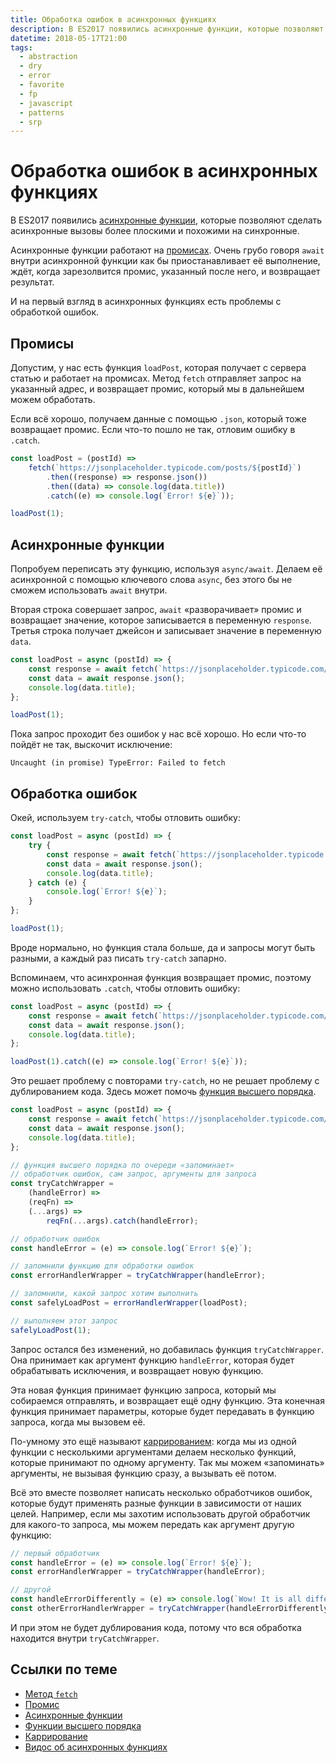 ```yaml
---
title: Обработка ошибок в асинхронных функциях
description: В ES2017 появились асинхронные функции, которые позволяют сделать асинхронные вызовы более плоскими и похожими на синхронные. На первый взгляд в них есть проблемы с обработкой ошибок, но их можно обойти.
datetime: 2018-05-17T21:00
tags:
  - abstraction
  - dry
  - error
  - favorite
  - fp
  - javascript
  - patterns
  - srp
---
```


# Обработка ошибок в асинхронных функциях

В ES2017 появились [асинхронные функции](https://developer.mozilla.org/ru/docs/Web/JavaScript/Reference/Statements/async_function), которые позволяют сделать асинхронные вызовы более плоскими и похожими на синхронные.

Асинхронные функции работают на [промисах](https://learn.javascript.ru/promise). Очень грубо говоря `await` внутри асинхронной функции как бы приостанавливает её выполнение, ждёт, когда зарезолвится промис, указанный после него, и возвращает результат.

И на первый взгляд в асинхронных функциях есть проблемы с обработкой ошибок.

## Промисы

Допустим, у нас есть функция `loadPost`, которая получает с сервера статью и работает на промисах. Метод `fetch` отправляет запрос на указанный адрес, и возвращает промис, который мы в дальнейшем можем обработать.

Если всё хорошо, получаем данные с помощью `.json`, который тоже возвращает промис. Если что-то пошло не так, отловим ошибку в `.catch`.

```js
const loadPost = (postId) =>
	fetch(`https://jsonplaceholder.typicode.com/posts/${postId}`)
		.then((response) => response.json())
		.then((data) => console.log(data.title))
		.catch((e) => console.log(`Error! ${e}`));

loadPost(1);
```

## Асинхронные функции

Попробуем переписать эту функцию, используя `async/await`. Делаем её асинхронной с помощью ключевого слова `async`, без этого бы не сможем использовать `await` внутри.

Вторая строка совершает запрос, `await` «разворачивает» промис и возвращает значение, которое записывается в переменную `response`. Третья строка получает джейсон и записывает значение в переменную `data`.

```js
const loadPost = async (postId) => {
	const response = await fetch(`https://jsonplaceholder.typicode.com/posts/${postId}`);
	const data = await response.json();
	console.log(data.title);
};

loadPost(1);
```

Пока запрос проходит без ошибок у нас всё хорошо. Но если что-то пойдёт не так, выскочит исключение:

```
Uncaught (in promise) TypeError: Failed to fetch
```

## Обработка ошибок

Окей, используем `try-catch`, чтобы отловить ошибку:

```js
const loadPost = async (postId) => {
	try {
		const response = await fetch(`https://jsonplaceholder.typicode.com/posts/${postId}`);
		const data = await response.json();
		console.log(data.title);
	} catch (e) {
		console.log(`Error! ${e}`);
	}
};

loadPost(1);
```

Вроде нормально, но функция стала больше, да и запросы могут быть разными, а каждый раз писать `try-catch` запарно.

Вспоминаем, что асинхронная функция возвращает промис, поэтому можно использовать `.catch`, чтобы отловить ошибку:

```js
const loadPost = async (postId) => {
	const response = await fetch(`https://jsonplaceholder.typicode.com/posts/${postId}`);
	const data = await response.json();
	console.log(data.title);
};

loadPost(1).catch((e) => console.log(`Error! ${e}`));
```

Это решает проблему с повторами `try-catch`, но не решает проблему с дублированием кода. Здесь может помочь [функция высшего порядка](https://ru.wikipedia.org/wiki/Функция_высшего_порядка).

```js
const loadPost = async (postId) => {
	const response = await fetch(`https://jsonplaceholder.typicode.com/posts/${postId}`);
	const data = await response.json();
	console.log(data.title);
};

// функция высшего порядка по очереди «запоминает»
// обработчик ошибок, сам запрос, аргументы для запроса
const tryCatchWrapper =
	(handleError) =>
	(reqFn) =>
	(...args) =>
		reqFn(...args).catch(handleError);

// обработчик ошибок
const handleError = (e) => console.log(`Error! ${e}`);

// запомнили функцию для обработки ошибок
const errorHandlerWrapper = tryCatchWrapper(handleError);

// запомнили, какой запрос хотим выполнить
const safelyLoadPost = errorHandlerWrapper(loadPost);

// выполняем этот запрос
safelyLoadPost(1);
```

Запрос остался без изменений, но добавилась функция `tryCatchWrapper`. Она принимает как аргумент функцию `handleError`, которая будет обрабатывать исключения, и возвращает новую функцию.

Эта новая функция принимает функцию запроса, который мы собираемся отправлять, и возвращает ещё одну функцию. Эта конечная функция принимает параметры, которые будет передавать в функцию запроса, когда мы вызовем её.

По-умному это ещё называют [каррированием](https://ru.wikipedia.org/wiki/Каррирование): когда мы из одной функции с несколькими аргументами делаем несколько функций, которые принимают по одному аргументу. Так мы можем «запоминать» аргументы, не вызывая функцию сразу, а вызывать её потом.

Всё это вместе позволяет написать несколько обработчиков ошибок, которые будут применять разные функции в зависимости от наших целей. Например, если мы захотим использовать другой обработчик для какого-то запроса, мы можем передать как аргумент другую функцию:

```js
// первый обработчик
const handleError = (e) => console.log(`Error! ${e}`);
const errorHandlerWrapper = tryCatchWrapper(handleError);

// другой
const handleErrorDifferently = (e) => console.log(`Wow! It is all different now`);
const otherErrorHandlerWrapper = tryCatchWrapper(handleErrorDifferently);
```

И при этом не будет дублирования кода, потому что вся обработка находится внутри `tryCatchWrapper`.

## Ссылки по теме

- [Метод `fetch`](https://learn.javascript.ru/fetch)
- [Промис](https://learn.javascript.ru/promise)
- [Асинхронные функции](https://developer.mozilla.org/ru/docs/Web/JavaScript/Reference/Statements/async_function)
- [Функции высшего порядка](https://ru.wikipedia.org/wiki/Функция_высшего_порядка)
- [Каррирование](https://ru.wikipedia.org/wiki/Каррирование)
- [Видос об асинхронных функциях](https://www.youtube.com/watch?v=568g8hxJJp4)
